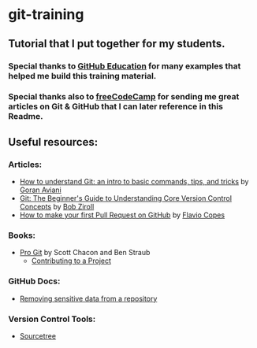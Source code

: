 # git-training
## Tutorial that I put together for my students.
### Special thanks to [GitHub Education](https://education.github.com/teachers/advisors) for many examples that helped me build this training material.
### Special thanks also to [freeCodeCamp](https://www.freecodecamp.org/) for sending me great articles on Git & GitHub that I can later reference in this Readme.


## Useful resources:

### Articles:
* [How to understand Git: an intro to basic commands, tips, and tricks](https://www.freecodecamp.org/news/understanding-git-basics-commands-tips-tricks/) by [Goran Aviani](https://www.freecodecamp.org/news/author/goran/)
* [Git: The Beginner's Guide to Understanding Core Version Control Concepts](https://www.freecodecamp.org/news/git-the-laymans-guide-to-understanding-the-core-concepts/) by [Bob Ziroll](https://www.freecodecamp.org/news/author/bob/)
* [How to make your first Pull Request on GitHub](https://www.freecodecamp.org/news/how-to-make-your-first-pull-request-on-github/) by [Flavio Copes](https://www.freecodecamp.org/news/author/flavio/)

### Books:
* [Pro Git](https://git-scm.com/book/en/v2) by Scott Chacon and Ben Straub
    - [Contributing to a Project](https://git-scm.com/book/en/v2/GitHub-Contributing-to-a-Project)

### GitHub Docs:
* [Removing sensitive data from a repository](https://help.github.com/en/articles/removing-sensitive-data-from-a-repository)

### Version Control Tools:
* [Sourcetree](https://www.sourcetreeapp.com/)
